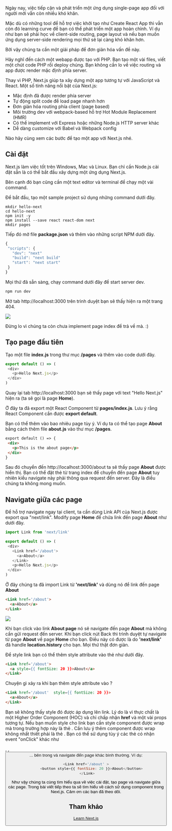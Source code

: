 Ngày nay, việc tiếp cận và phát triển một ứng dụng single-page app đối với người mới vẫn còn nhiều khó khăn.

Mặc dù có những tool để hỗ trợ việc khởi tạo như Create React App thì vẫn còn đó learning curve để bạn có thể phát triển một app hoàn chỉnh. Ví dụ như bạn sẽ phải học về client-side routing, page layout và nếu bạn muốn ứng dụng server-side rendering mọi thứ sẽ lại càng khó khăn hơn.

Bởi vậy chúng ta cần một giải pháp để đơn giản hóa vấn đề này.

Hãy nghĩ đến cách một webapp được tạo với PHP. Bạn tạo một vài files, viết một chút code PHP rồi deploy chúng. Bạn không cần lo về việc routing và app được render mặc định phía server.

Thay vì PHP, Next.js giúp ta xây dựng một app tương tự với JavaScript và React. Một số tính năng nổi bật của Next.js:
* Mặc định đã được render phía server
* Tự động split code để load page nhanh hơn
* Đơn giản hóa routing phía client (page based)
* Môi trường dev với webpack-based hỗ trợ Hot Module Replacement (HMR)
* Có thể implement với Express hoặc những Node.js HTTP server khác
* Dễ dàng customize với Babel và Webpack config

Nào hãy cùng xem các bước để tạo một app với Next.js nhé.

## Cài đặt
Next.js làm việc tốt trên Windows, Mac và Linux. Bạn chỉ cần Node.js cài đặt sẵn là có thể bắt đầu xây dựng một ứng dụng Next.js.

Bên cạnh đó bạn cũng cần một text editor và terminal để chạy một vài command.

Để bắt đầu, tạo một sample project sử dụng những command dưới đây.

```shell
mkdir hello-next
cd hello-next
npm init -y
npm install --save react react-dom next
mkdir pages
```

Tiếp đó mở file **package.json** và thêm vào những script NPM dưới đây.
```javascript
{
 "scripts": {
   "dev": "next"
   "build": "next build"
   "start": "next start"
 }
}
```

Mọi thứ đã sẵn sàng, chạy command dưới đây để start server dev.

```php
npm run dev
```

Mở tab http://localhost:3000 trên trình duyệt bạn sẽ thấy hiện ra một trang 404.

![](https://images.viblo.asia/7ce3439e-3b51-4183-8ebc-a3b50e76b39c.png)

Đừng lo vì chúng ta còn chưa implement page index để trả về mà. :)

## Tạo page đầu tiên
Tạo một file **index.js** trong thư mục **/pages** và thêm vào code dưới đây.

```javascript
export default () => (
 <div>
   <p>Hello Next.js</p>
 </div>  
)
```

Quay lại tab http://localhost:3000 bạn sẽ thấy page với text "Hello Next.js" hiện ra (ta sẽ gọi là page **Home**).

Ở đây ta đã export một React Component từ **pages/index.js**. Lưu ý rằng React Component cần được **export default**.

Bạn có thể thêm vào bao nhiêu page tùy ý. Ví dụ ta có thể tạo page **About** bằng cách thêm file **about.js** vào thư mục **/pages**.

```html
export default () => {
 <div>
   <p>This is the about page</p>
 </div>
}
```

Sau đó chuyển đến http://localhost:3000/about ta sẽ thấy page **About** được hiển thị. Bạn có thể đặt thẻ <a> từ trang index để chuyển đến page **About** tuy nhiên kiểu navigate này phải thông qua request đến server. Đây là điều chúng ta không mong muốn.

## Navigate giữa các page
Để hỗ trợ navigate ngay tại client, ta cần dùng Link API của Next.js được export qua "next/link".
Modify page **Home** để chứa link đến page **About** như dưới đây.

```javascript
import Link from 'next/link'

export default () => (
 <div>
   <Link href='/about'>
     <a>About</a>
   </Link>
   <p>Hello Next.js</p>
 </div>  
)
```

Ở đây chúng ta đã import Link từ **'next/link'** và dùng nó để link đến page **About**

```html
<Link href='/about'>
  <a>About</a>
</Link>
```

![](https://images.viblo.asia/77c24e10-5a85-4c5e-8379-d2d4e3cb6dd4.png)

Khi bạn click vào link **About page** nó sẽ navigate đến page **About** mà không cần gửi request đến server. Khi bạn click nút Back thì trình duyệt tự navigate từ page **About** về page **Home** cho bạn. Điều này có được là do **'next/link'** đã handle **location.history** cho bạn. Mọi thứ thật đơn giản.

Để style link bạn có thể thêm style attribute vào thẻ **<a>** như dưới đây.

```html
<Link href='/about'>
  <a style={{ fontSize: 20 }}>About</a>
</Link>
```

Chuyện gì xảy ra khi bạn thêm style attribute vào **<Link>**?

```html
<Link href='/about'  style={{ fontSize: 20 }}>
  <a>About</a>
</Link>
```

Bạn sẽ không thấy style đó được áp dụng lên link.
Lý do là vì **<Link>** thực chất là một Higher Order Component (HOC) và chỉ chấp nhận **href** và một vài props tương tự. Nếu bạn muốn style cho link bạn cần style component được wrap mà trong trường hợp này là thẻ **<a>**.
Cần lưu ý thêm component được wrap không nhất thiết phải là thẻ **<a>**. Bạn có thể sử dụng tùy ý các thẻ có nhận event "onClick" khác như **<div>**, **<span>**, **<button>**... bên trong **<Link>** và navigate đến page khác bình thường. Ví dụ:

```javascript
<Link href='/about' >
     <button style={{ fontSize: 20 }}>About</button>
 </Link>
```

Như vậy chúng ta cùng tìm hiểu qua về việc cài đặt, tạo page và navigate giữa các page. Trong bài viết tiếp theo ta sẽ tìm hiểu về cách sử dụng component trong Next.js. Cảm ơn các bạn đã theo dõi.

## Tham khảo
[Learn Next.js](https://nextjs.org/learn/)